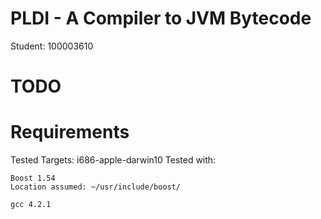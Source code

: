 # PLDI - A Compiler to JVM Bytecode

Student: 100003610

# TODO

# Requirements 

Tested Targets: i686-apple-darwin10
Tested with:

	Boost 1.54
	Location assumed: ~/usr/include/boost/

	gcc 4.2.1